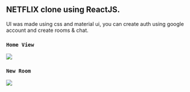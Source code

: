 

## NETFLIX clone using ReactJS.

UI was made using css and material ui, you can create auth using google account and create rooms & chat. 

### `Home View`

<img src="https://github.com/ELATTARIYassine/WhatsApp-React/blob/master/images/overview1.png" />

### `New Room`

<img src="https://github.com/ELATTARIYassine/WhatsApp-React/blob/master/images/overview2.png" />
